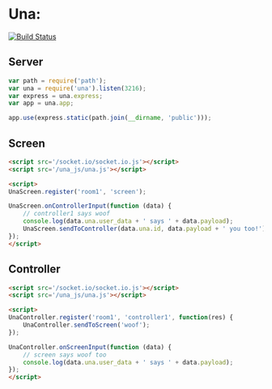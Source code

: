 # Una: 

[![Build Status](https://travis-ci.org/soedar/una.png)](https://travis-ci.org/soedar/una)

## Server
```javascript
var path = require('path');
var una = require('una').listen(3216);
var express = una.express;
var app = una.app;

app.use(express.static(path.join(__dirname, 'public')));
```

## Screen
```html
<script src='/socket.io/socket.io.js'></script>
<script src='/una_js/una.js'></script>

<script>
UnaScreen.register('room1', 'screen');

UnaScreen.onControllerInput(function (data) {
    // controller1 says woof
    console.log(data.una.user_data + ' says ' + data.payload);
    UnaScreen.sendToController(data.una.id, data.payload + ' you too!');
});
</script>
```

## Controller
```html
<script src='/socket.io/socket.io.js'></script>
<script src='/una_js/una.js'></script>

<script>
UnaController.register('room1', 'controller1', function(res) {
    UnaController.sendToScreen('woof');
});

UnaController.onScreenInput(function (data) {
    // screen says woof too
    console.log(data.una.user_data + ' says ' + data.payload);
});
</script>
```